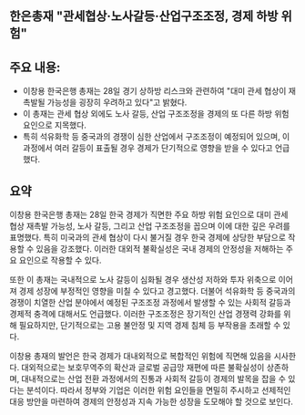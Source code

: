 ## 한은총재 "관세협상·노사갈등·산업구조조정, 경제 하방 위험"

## 주요 내용:
*   이창용 한국은행 총재는 28일 경기 상하방 리스크와 관련하여 "대미 관세 협상이 재촉발될 가능성을 굉장히 우려하고 있다"고 밝혔다.
*   이 총재는 관세 협상 외에도 노사 갈등, 산업 구조조정을 경제의 또 다른 하방 위험 요인으로 지목했다.
*   특히 석유화학 등 중국과의 경쟁이 심한 산업에서 구조조정이 예정되어 있으며, 이 과정에서 여러 갈등이 표출될 경우 경제가 단기적으로 영향을 받을 수 있다고 언급했다.

## 요약
이창용 한국은행 총재는 28일 한국 경제가 직면한 주요 하방 위험 요인으로 대미 관세 협상 재촉발 가능성, 노사 갈등, 그리고 산업 구조조정을 꼽으며 이에 대한 깊은 우려를 표명했다. 특히 미국과의 관세 협상이 다시 불거질 경우 한국 경제에 상당한 부담으로 작용할 수 있음을 강조했다. 이러한 대외적 불확실성은 국내 경제의 안정성을 저해하는 주요 요인으로 작용할 수 있다.

또한 이 총재는 국내적으로 노사 갈등이 심화될 경우 생산성 저하와 투자 위축으로 이어져 경제 성장에 부정적인 영향을 미칠 수 있다고 경고했다. 더불어 석유화학 등 중국과의 경쟁이 치열한 산업 분야에서 예정된 구조조정 과정에서 발생할 수 있는 사회적 갈등과 경제적 충격에 대해서도 언급했다. 이러한 구조조정은 장기적인 산업 경쟁력 강화를 위해 필요하지만, 단기적으로는 고용 불안정 및 지역 경제 침체 등 부작용을 초래할 수 있다.

이창용 총재의 발언은 한국 경제가 대내외적으로 복합적인 위험에 직면해 있음을 시사한다. 대외적으로는 보호무역주의 확산과 글로벌 공급망 재편에 따른 불확실성이 상존하며, 대내적으로는 산업 전환 과정에서의 진통과 사회적 갈등이 경제의 발목을 잡을 수 있다는 분석이다. 따라서 정부와 기업은 이러한 위험 요인들을 면밀히 주시하고 선제적인 대응 방안을 마련하여 경제의 안정성과 지속 가능한 성장을 도모해야 할 것으로 보인다.